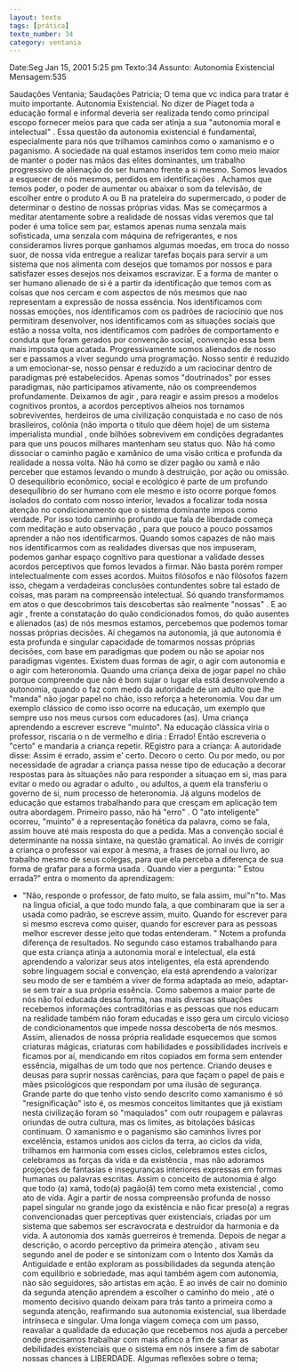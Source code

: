 ```yaml
---
layout: texto
tags: [prática]
texto_number: 34
category: ventania
---
```

Date:Seg Jan 15, 2001 5:25 pm
Texto:34
Assunto: Autonomia Existencial
Mensagem:535

Saudações Ventania; 
Saudações Patricia; 
O tema que vc indica para tratar é muito importante. 
Autonomia Existencial. 
No dizer de Piaget toda a educação formal e informal deveria ser realizada tendo como principal escopo fornecer meios para que cada ser atinja a sua "autonomia moral e intelectual" . 
Essa questão da autonomia existencial é fundamental, especialmente para nós que trilhamos caminhos como o xamanismo e o paganismo. 
A sociedade na qual estamos inseridos tem como meio maior de manter o poder nas mãos das elites dominantes, um trabalho progressivo de alienação do ser humano frente a si mesmo. 
Somos levados a esquecer de nós mesmos, perdidos em identificações . 
Achamos que temos poder, o poder de aumentar ou abaixar o som da televisão, de escolher entre o produto A ou B na prateleira do supermercado, o poder de determinar o destino de nossas próprias vidas. 
Mas se começarmos a meditar atentamente sobre a realidade de nossas vidas veremos que tal poder é uma tolice sem par, estamos apenas numa senzala mais sofisticada, uma senzala com máquina de refrigerantes, e nos consideramos livres porque ganhamos algumas moedas, em troca do nosso suor, de nossa vida entregue a realizar tarefas boçais para servir a um sistema que nos alimenta com desejos que tomamos por nossos e para satisfazer esses desejos nos deixamos escravizar. 
E a forma de manter o ser humano alienado de si é a partir da identificação que temos com as coisas que nos cercam e com aspectos de nós mesmos que nao representam a expressão de nossa essência. 
Nos identificamos com nossas emoções, nos identificamos com os padrões de raciocínio que nos permitiram desenvolver, nos identificamos com as situações sociais que estão a nossa volta, nos identificamos com padrões de comportamento e conduta que foram gerados por convenção social, convenção essa bem mais imposta que acatada. 
Progressivamente somos alienados de nosso ser e passamos a viver segundo uma programação. 
Nosso sentir é reduzido a um emocionar-se, nosso pensar é reduzido a um raciocinar dentro de paradigmas pré estabelecidos. 
Apenas somos "doutrinados" por esses paradigmas, não participamos ativamente, não os compreendemos profundamente. 
Deixamos de agir , para reagir e assim presos a modelos cognitivos prontos, a acordos perceptivos alheios nos tornamos sobreviventes, herdeiros de uma civilização conquistada e no caso de nós brasileiros, colônia (não importa o título que dêem hoje) de um sistema imperialista mundial , onde bilhões sobrevivem em condições degradantes para que uns poucos milhares mantenham seu status quo. 
Não há como dissociar o caminho pagão e xamânico de uma visão critica e profunda da realidade a nossa volta. 
Não há como se dizer pagão ou xamã e não perceber que estamos levando o mundo à destruição, por ação ou omissão. 
O desequilibrio econômico, social e ecológico é parte de um profundo desequílibrio do ser humano com ele mesmo e isto ocorre porque fomos isolados do contato com nosso interior, levados a focalizar toda nossa atenção no condicionamento que o sistema dominante impos como verdade. 
Por isso todo caminho profundo que fala de liberdade começa com meditação e auto observação , para que pouco a pouco possamos aprender a não nos identificarmos. 
Quando somos capazes de não mais nos identificarmos com as realidades diversas que nos impuseram, podemos ganhar espaço cognitivo para questionar a validade desses acordos perceptivos que fomos levados a firmar. 
Não basta porém romper intelectualmente com esses acordos. 
Muitos filósofos e não filósofos fazem isso, chegam a verdadeiras conclusões contundentes sobre tal estado de coisas, mas param na compreensão intelectual. 
Só quando transformamos em atos o que descobrimos tais descobertas são realmente "nossas" . 
E ao agir , frente a constatação do quão condicionados fomos, do quão ausentes e alienados (as) de nós mesmos estamos, percebemos que podemos tomar nossas próprias decisões. 
Aí chegamos na autonomia, já que autonomia é esta profunda e singular capacidade de tomarmos nossas próprias decisões, com base em paradigmas que podem ou não se apoiar nos paradigmas vigentes. 
Existem duas formas de agir, o agir com autonomia e o agir com heteronomia. 
Quando uma criança deixa de jogar papel no chão porque compreende que não é bom sujar o lugar ela está desenvolvendo a autonomia, quando o faz com medo da autoridade de um adulto que lhe "manda" não jogar papel no chão, isso reforça a heteronomia. 
Vou dar um exemplo clássico de como isso ocorre na educação, um exemplo que sempre uso nos meus cursos com educadores (as). 
Uma criança aprendendo a escrever escreve "muinto". 
Na educação clássica viria o professor, riscaria o n de vermelho e diria : Errado! 
Então escreveria o "certo" e mandaria a criança repetir. 
REgistro para a criança: A autoridade disse: Assim é errado, assim e' certo. Decoro o certo. 
Ou por medo, ou por necessidade de agradar a criança passa nesse tipo de educação a decorar respostas para às situações não para responder a situaçao em si, mas para evitar o medo ou agradar o adulto , ou adultos, a quem ela transferiu o governo de si, num processo de heteronomia. 
Já alguns modelos de educação que estamos trabalhando para que cresçam em aplicação tem outra abordagem. 
Primeiro passo, não há "erro" . 
O "ato inteligente" ocorreu, "muinto" é a representação fonética da palavra, como se fala, assim houve até mais resposta do que a pedida. 
Mas a convenção social é determinante na nossa sintaxe, na questão gramatical. 
Ao invés de corrigir a criança o professor vai expor à mesma, a frases de jornal ou livro, ao trabalho mesmo de seus colegas, para que ela perceba a diferença de sua forma de grafar para a forma usada . 
Quando vier a pergunta: " Estou errada?" entra o momento da aprendizagem: 
- "Não, responde o professor, de fato muito, se fala assim, mui"n"to. Mas na lingua oficial, a que todo mundo fala, a que combinaram que ia ser a usada como padrão, se escreve assim, muito. 
Quando for escrever para si mesmo escreva como quiser, quando for escrever para as pessoas melhor escrever desse jeito que todas entenderam. " 
Notem a profunda diferença de resultados. 
No segundo caso estamos trabalhando para que esta criança atinja a autonomia moral e intelectual, ela está aprendendo a valorizar seus atos inteligentes, ela está aprendendo sobre linguagem social e convençào, ela está aprendendo a valorizar seu modo de ser e também a viver de forma adaptada ao meio, adaptar-se sem trair a sua própria essência. 
Como sabemos a maior parte de nós não foi educada dessa forma, nas mais diversas situações recebemos informações contraditórias e as pessoas que nos educam na realidade também não foram educadas e isso gera um circulo vicioso de condicionamentos que impede nossa descoberta de nós mesmos. 
Assim, alienados de nossa própria realidade esquecemos que somos criaturas mágicas, criaturas com habilidades e possibilidades incríveis e ficamos por aí, mendicando em ritos copiados em forma sem entender essência, migalhas de um todo que nos pertence. 
Criando deuses e deusas para suprir nossas carências, para que façam o papel de pais e mães psicológicos que respondam por uma ilusão de segurança. 
Grande parte do que tenho visto sendo descrito como xamanismo é só "resignificação" isto é, os mesmos conceitos limitantes que já existiam nesta civilização foram só "maquiados" com outr roupagem e palavras oriundas de outra cultura, mas os limites, as bitolações básicas continuam. 
O xamanismo e o paganismo são caminhos livres por excelência, estamos unidos aos ciclos da terra, ao ciclos da vida, trilhamos em harmonia com esses ciclos, celebramos estes ciclos, celebramos as forças da vida e da existência , mas não adoramos projeçòes de fantasias e inseguranças interiores expressas em formas humanas ou palavras escritas. 
Assim o conceito de autonomia é algo que todo (a) xamã, todo(a) pagão(ã) tem como meta existencial , como ato de vida. 
Agir a partir de nossa compreensão profunda de nosso papel singular no grande jogo da existência e não ficar preso(a) a regras convencionadas quer perceptivas quer existenciais, criadas por um sistema que sabemos ser escravocrata e destruidor da harmonia e da vida. 
A autonomia dos xamãs guerreiros é tremenda. 
Depois de negar a descrição, o acordo perceptivo da primeira atenção , ativam seu segundo anel de poder e se sintonizam com o Intento dos Xamãs da Antiguidade e então exploram as possibilidades da segunda atenção com equilibrio e sobriedade, mas aqui também agem com autonomia, nào são seguidores, são artistas em ação. 
E ao invés de cair no dominio da segunda atenção aprendem a escolher o caminho do meio , até o momento decisivo quando deixam para trás tanto a primeira como a segunda atenção, reafirmando sua autonomia existencial, sua liberdade intrínseca e singular. 
Uma longa viagem começa com um passo, reavaliar a qualidade da educação que recebemos nos ajuda a perceber onde precisamos trabalhar com mais afinco a fim de sanar as debilidades existenciais que o sistema em nós insere a fim de sabotar nossas chances à LIBERDADE. 
Algumas reflexões sobre o tema;